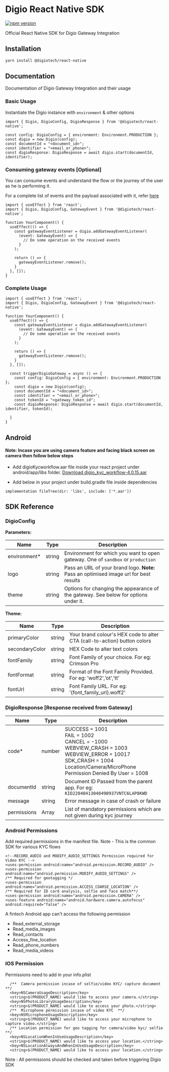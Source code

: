# Digio React Native SDK

[![npm version](https://badge.fury.io/js/@digiotech%2Freact-native.svg)](https://badge.fury.io/js/@digiotech%2Freact-native)

Official React Native SDK for Digio Gateway Integration

## Installation

```sh
yarn install @digiotech/react-native
```

## Documentation

Documentation of Digio Gateway Integration and their usage

### Basic Usage

Instantiate the Digio instance with `environment` & other options

```tsx
import { Digio, DigioConfig, DigioResponse } from '@digiotech/react-native';

const config: DigioConfig = { environment: Environment.PRODUCTION };
const digio = new Digio(config);
const documentId = "<document_id>";
const identifier = "<email_or_phone>";
const digioResponse: DigioResponse = await digio.start(documentId, identifier);
```

### Consuming gateway events [Optional]

You can consume events and understand the flow or the journey of the user as he is performing it.

For a complete list of events and the payload associated with it, refer [here](https://docs.google.com/document/d/15LHtjGyXd_JNM0de8uH9zB7WllJikRl1d9e4qdy0-C0/edit?usp=sharing)

```tsx
import { useEffect } from 'react';
import { Digio, DigioConfig, GatewayEvent } from '@digiotech/react-native';

function YourComponent() {
  useEffect(() => {
    const gatewayEventListener = digio.addGatewayEventListener(
      (event: GatewayEvent) => {
        // Do some operation on the received events
      }
    );

    return () => {
      gatewayEventListener.remove();
    }
  }, []);
}
```

### Complete Usage

```tsx
import { useEffect } from 'react';
import { Digio, DigioConfig, GatewayEvent } from '@digiotech/react-native';

function YourComponent() {
  useEffect(() => {
    const gatewayEventListener = digio.addGatewayEventListener(
      (event: GatewayEvent) => {
        // Do some operation on the received events
      }
    );

    return () => {
      gatewayEventListener.remove();
    }
  }, []);

  const triggerDigioGateway = async () => {
    const config: DigioConfig = { environment: Environment.PRODUCTION };
    const digio = new Digio(config);
    const documentId = "<document_id>";
    const identifier = "<email_or_phone>";
    const tokenId = "<gateway_token_id";
    const digioResponse: DigioResponse = await digio.start(documentId, identifier, tokenId);

  }
}
```

## Android
#### Note: Incase you are using camera feature and facing black screen on camera then follow below steps
- Add digioKycworkflow.aar file inside your react project under android/app/libs folder. [Download digio_kyc_workflow-4.0.15.aar](https://drive.google.com/file/d/1nHeZhDBPavLxwJp0VgNrMiEZpXswENgz/view?usp=sharing)


- Add below in your project under build.gradle file inside dependencies

```tsx
implementation fileTree(dir: 'libs', include: ['*.aar'])
```

## SDK Reference

### DigioConfig

**Parameters:**

| Name            | Type    | Description                                                                            |
|-----------------|---------|----------------------------------------------------------------------------------------|
| environment*    | string  | Environment for which you want to open gateway. One of `sandbox` or `production`       |
| logo            | string  | Pass an URL of your brand logo. **Note:** Pass an optimised image url for best results |
| theme           | string  | Options for changing the appearance of the gateway. See below for options under it.    |

**Theme:**

| Name           | Type    | Description                                                              |
|----------------|---------|--------------------------------------------------------------------------|
| primaryColor   | string  | Your brand colour's HEX code to alter CTA (call-to-action) button colors |
| secondaryColor | string  | HEX Code to alter text colors                                            |
| fontFamily     | string  | Font Family of your choice. For eg: Crimson Pro                          |
| fontFormat     | string  | Format of the Font Family Provided. For eg: ’woff2’,’ot’,’tt’            |
| fontUrl        | string  | Font Family URL. For eg: '{font_family_url}.woff2'                       |

### DigioResponse [Response received from Gateway]

| Name        | Type          | Description                                                                                                                                                                                                 |
|-------------|---------------|-------------------------------------------------------------------------------------------------------------------------------------------------------------------------------------------------------------|
| code*       | number        | SUCCESS = 1001 <br /> FAIL = 1002 <br /> CANCEL = -1000 <br /> WEBVIEW_CRASH = 1003 <br /> WEBVIEW_ERROR = 10017 <br /> SDK_CRASH = 1004 <br /> Location/Camera/MicroPhone Permission Denied By User = 1008 |
| documentId  | string        | Document ID Passed from the parent app. For eg: `KID22040413040490937VNTC6LAP8KWD`                                                                                                                          |
| message     | string        | Error message in case of crash or failure                                                                                                                                                                   |
| permissions | Array<string> | List of mandatory permissions which are not given during kyc journey                                                                                                                                        |

### Android Permissions

Add required permissions in the manifest file. Note - This is the common SDK for various KYC flows

```
<!--RECORD_AUDIO and MODIFY_AUDIO_SETTINGS Permission required for Video KYC -->
<uses-permission android:name="android.permission.RECORD_AUDIO" />
<uses-permission android:name="android.permission.MODIFY_AUDIO_SETTINGS" />
/** Required for geotagging */
<uses-permission android:name="android.permission.ACCESS_COARSE_LOCATION" />
/** Required for ID card analysis, selfie and face match**/
<uses-permission android:name="android.permission.CAMERA" />
<uses-feature android:name="android.hardware.camera.autofocus"   android:required="false" />
```
A fintech Android app can't access the following permission
- Read_external_storage
- Read_media_images
- Read_contacts
- Access_fine_location
- Read_phone_numbers
- Read_media_videos

### IOS Permission

Permissions need to add in your info.plist
```
  /**  Camera permission incase of selfie/video KYC/ capture document  **/
  <key>NSCameraUsageDescription</key>
  <string>$(PRODUCT_NAME) would like to access your camera.</string>
  <key>NSPhotoLibraryUsageDescription</key>
  <string>$(PRODUCT_NAME) would like to access your photo.</string>
  /**  Microphone permission incase of video KYC  **/
  <key>NSMicrophoneUsageDescription</key>
  <string>$(PRODUCT_NAME) would like to access your microphone to capture video.</string>
  /** Location permission for geo tagging for camera/video kyc/ selfie **/
  <key>NSLocationWhenInUseUsageDescription</key>
  <string>$(PRODUCT_NAME) would like to access your location.</string>
  <key>NSLocationAlwaysAndWhenInUseUsageDescription</key>
  <string>$(PRODUCT_NAME) would like to access your location.</string>
```
Note : All permissions should be checked and taken before triggering Digio SDK
